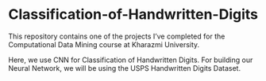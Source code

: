 # Classification-of-Handwritten-Digits
This repository contains one of the projects I’ve completed for the Computational Data Mining course at Kharazmi University.

Here, we use CNN for Classification of Handwritten Digits. For building our Neural Network, we will be using the USPS Handwritten Digits Dataset.
